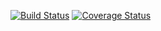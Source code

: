 [![Build Status](https://img.shields.io/endpoint.svg?url=https%3A%2F%2Factions-badge.atrox.dev%2FAndreyPanda%2FDBP_main_course-Task-Manager%2Fbadge%3Fref%3Ddevelop&style=flat)](https://actions-badge.atrox.dev/AndreyPanda/DBP_main_course-Task-Manager/goto?ref=develop)
[![Coverage Status](https://coveralls.io/repos/github/AndreyPanda/DBP_main_course-Task-Manager/badge.svg)](https://coveralls.io/github/AndreyPanda/DBP_main_course-Task-Manager)

